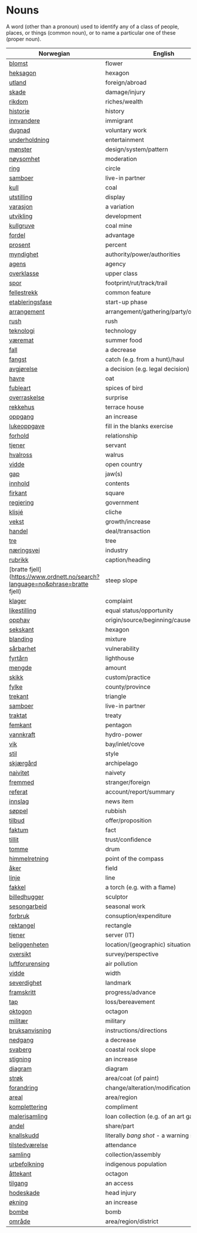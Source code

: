 # Nouns

A word (other than a pronoun) used to identify any of a class of people, places, or things (common noun), or to name a particular one of these (proper noun).

| Norwegian | English | Gender |
| --- | --- | --- |
| [blomst](https://www.ordnett.no/search?language=no&phrase=blomst) | flower | m |
| [heksagon](https://www.ordnett.no/search?language=no&phrase=heksagon) | hexagon | m |
| [utland](https://www.ordnett.no/search?language=no&phrase=utland) | foreign/abroad | m |
| [skade](https://www.ordnett.no/search?language=no&phrase=skade) | damage/injury | m |
| [rikdom](https://www.ordnett.no/search?language=no&phrase=rikdom) | riches/wealth | m |
| [historie](https://www.ordnett.no/search?language=no&phrase=historie) | history | m/f |
| [innvandere](https://www.ordnett.no/search?language=no&phrase=innvandere) | immigrant | m |
| [dugnad](https://www.ordnett.no/search?language=no&phrase=dugnad) | voluntary work | m |
| [underholdning](https://www.ordnett.no/search?language=no&phrase=underholdning) | entertainment | m |
| [mønster](https://www.ordnett.no/search?language=no&phrase=mønster) | design/system/pattern | i |
| [nøysomhet](https://www.ordnett.no/search?language=no&phrase=nøysomhet) | moderation | m |
| [ring](https://www.ordnett.no/search?language=no&phrase=ring) | circle | m |
| [samboer](https://www.ordnett.no/search?language=no&phrase=samboer) | live-in partner | m |
| [kull](https://www.ordnett.no/search?language=no&phrase=kull) | coal | i |
| [utstilling](https://www.ordnett.no/search?language=no&phrase=utstilling) | display | m |
| [varasjon](https://www.ordnett.no/search?language=no&phrase=varasjon) | a variation | m |
| [utvikling](https://www.ordnett.no/search?language=no&phrase=utvikling) | development | m |
| [kullgruve](https://www.ordnett.no/search?language=no&phrase=kullgruve) | coal mine | m |
| [fordel](https://www.ordnett.no/search?language=no&phrase=fordel) | advantage | m |
| [prosent](https://www.ordnett.no/search?language=no&phrase=prosent) | percent | m |
| [myndighet](https://www.ordnett.no/search?language=no&phrase=myndighet) | authority/power/authorities | m |
| [agens](https://www.ordnett.no/search?language=no&phrase=agens) | agency | m |
| [overklasse](https://www.ordnett.no/search?language=no&phrase=overklasse) | upper class | m |
| [spor](https://www.ordnett.no/search?language=no&phrase=spor) | footprint/rut/track/trail | i |
| [fellestrekk](https://www.ordnett.no/search?language=no&phrase=fellestrekk) | common feature | i |
| [etableringsfase](https://www.ordnett.no/search?language=no&phrase=etableringsfase) | start-up phase | m |
| [arrangement](https://www.ordnett.no/search?language=no&phrase=arrangement) | arrangement/gathering/party/organisation | i |
| [rush](https://www.ordnett.no/search?language=no&phrase=rush) | rush | i |
| [teknologi](https://www.ordnett.no/search?language=no&phrase=teknologi) | technology | m |
| [væremat](https://www.ordnett.no/search?language=no&phrase=væremat) | summer food | m |
| [fall](https://www.ordnett.no/search?language=no&phrase=fall) | a decrease | i |
| [fangst](https://www.ordnett.no/search?language=no&phrase=fangst) | catch (e.g. from a hunt)/haul | m |
| [avgjørelse](https://www.ordnett.no/search?language=no&phrase=avgjørelse) | a decision (e.g. legal decision) | m |
| [havre](https://www.ordnett.no/search?language=no&phrase=havre) | oat | m |
| [fubleart](https://www.ordnett.no/search?language=no&phrase=fubleart) | spices of bird | m/f |
| [overraskelse](https://www.ordnett.no/search?language=no&phrase=overraskelse) | surprise | m |
| [rekkehus](https://www.ordnett.no/search?language=no&phrase=rekkehus) | terrace house | i |
| [oppgang](https://www.ordnett.no/search?language=no&phrase=oppgang) | an increase | m |
| [lukeoppgave](https://www.ordnett.no/search?language=no&phrase=lukeoppgave) | fill in the blanks exercise | m |
| [forhold](https://www.ordnett.no/search?language=no&phrase=forhold) | relationship | i |
| [tjener](https://www.ordnett.no/search?language=no&phrase=tjener) | servant | m |
| [hvalross](https://www.ordnett.no/search?language=no&phrase=hvalross) | walrus | m |
| [vidde](https://www.ordnett.no/search?language=no&phrase=vidde) | open country | m |
| [gap](https://www.ordnett.no/search?language=no&phrase=gap) | jaw(s) | m |
| [innhold](https://www.ordnett.no/search?language=no&phrase=innhold) | contents | i |
| [firkant](https://www.ordnett.no/search?language=no&phrase=firkant) | square | m |
| [regjering](https://www.ordnett.no/search?language=no&phrase=regjering) | government | m |
| [klisjé](https://www.ordnett.no/search?language=no&phrase=klisjé) | cliche | m |
| [vekst](https://www.ordnett.no/search?language=no&phrase=vekst) | growth/increase | m |
| [handel](https://www.ordnett.no/search?language=no&phrase=handel) | deal/transaction | m |
| [tre](https://www.ordnett.no/search?language=no&phrase=tre) | tree | i |
| [næringsvei](https://www.ordnett.no/search?language=no&phrase=næringsvei) | industry | m |
| [rubrikk](https://www.ordnett.no/search?language=no&phrase=rubrikk) | caption/heading | m |
| [bratte fjell](https://www.ordnett.no/search?language=no&phrase=bratte fjell) | steep slope | m |
| [klager](https://www.ordnett.no/search?language=no&phrase=klager) | complaint | m |
| [likestilling](https://www.ordnett.no/search?language=no&phrase=likestilling) | equal status/opportunity | m |
| [opphav](https://www.ordnett.no/search?language=no&phrase=opphav) | origin/source/beginning/cause | i |
| [sekskant](https://www.ordnett.no/search?language=no&phrase=sekskant) | hexagon | m |
| [blanding](https://www.ordnett.no/search?language=no&phrase=blanding) | mixture | m |
| [sårbarhet](https://www.ordnett.no/search?language=no&phrase=sårbarhet) | vulnerability | m |
| [fyrtårn](https://www.ordnett.no/search?language=no&phrase=fyrtårn) | lighthouse | i |
| [mengde](https://www.ordnett.no/search?language=no&phrase=mengde) | amount | m |
| [skikk](https://www.ordnett.no/search?language=no&phrase=skikk) | custom/practice | m |
| [fylke](https://www.ordnett.no/search?language=no&phrase=fylke) | county/province | i |
| [trekant](https://www.ordnett.no/search?language=no&phrase=trekant) | triangle | m |
| [samboer](https://www.ordnett.no/search?language=no&phrase=samboer) | live-in partner | m |
| [traktat](https://www.ordnett.no/search?language=no&phrase=traktat) | treaty | m |
| [femkant](https://www.ordnett.no/search?language=no&phrase=femkant) | pentagon | m |
| [vannkraft](https://www.ordnett.no/search?language=no&phrase=vannkraft) | hydro-power | m |
| [vik](https://www.ordnett.no/search?language=no&phrase=vik) | bay/inlet/cove | m |
| [stil](https://www.ordnett.no/search?language=no&phrase=stil) | style | m |
| [skjærgård](https://www.ordnett.no/search?language=no&phrase=skjærgård) | archipelago | m |
| [naivitet](https://www.ordnett.no/search?language=no&phrase=naivitet) | naivety | m |
| [fremmed](https://www.ordnett.no/search?language=no&phrase=fremmed) | stranger/foreign | m |
| [referat](https://www.ordnett.no/search?language=no&phrase=referat) | account/report/summary | i |
| [innslag](https://www.ordnett.no/search?language=no&phrase=innslag) | news item | i |
| [søppel](https://www.ordnett.no/search?language=no&phrase=søppel) | rubbish | i |
| [tilbud](https://www.ordnett.no/search?language=no&phrase=tilbud) | offer/proposition | i |
| [faktum](https://www.ordnett.no/search?language=no&phrase=faktum) | fact | i |
| [tillit](https://www.ordnett.no/search?language=no&phrase=tillit) | trust/confidence | m |
| [tomme](https://www.ordnett.no/search?language=no&phrase=tomme) | drum | m |
| [himmelretning](https://www.ordnett.no/search?language=no&phrase=himmelretning) | point of the compass | m |
| [åker](https://www.ordnett.no/search?language=no&phrase=åker) | field | m |
| [linje](https://www.ordnett.no/search?language=no&phrase=linje) | line | m |
| [fakkel](https://www.ordnett.no/search?language=no&phrase=fakkel) | a torch (e.g. with a flame) | m |
| [billedhugger](https://www.ordnett.no/search?language=no&phrase=billedhugger) | sculptor | m |
| [sesongarbeid](https://www.ordnett.no/search?language=no&phrase=sesongarbeid) | seasonal work | i |
| [forbruk](https://www.ordnett.no/search?language=no&phrase=forbruk) | consuption/expenditure | i |
| [rektangel](https://www.ordnett.no/search?language=no&phrase=rektangel) | rectangle | i |
| [tjener](https://www.ordnett.no/search?language=no&phrase=tjener) | server (IT) | m |
| [beliggenheten](https://www.ordnett.no/search?language=no&phrase=beliggenheten) | location/(geographic) situation | m/f |
| [oversikt](https://www.ordnett.no/search?language=no&phrase=oversikt) | survey/perspective | m |
| [luftforurensing](https://www.ordnett.no/search?language=no&phrase=luftforurensing) | air pollution | m |
| [vidde](https://www.ordnett.no/search?language=no&phrase=vidde) | width | m/f |
| [severdighet](https://www.ordnett.no/search?language=no&phrase=severdighet) | landmark | m |
| [framskritt](https://www.ordnett.no/search?language=no&phrase=framskritt) | progress/advance | i |
| [tap](https://www.ordnett.no/search?language=no&phrase=tap) | loss/bereavement | i |
| [oktogon](https://www.ordnett.no/search?language=no&phrase=oktogon) | octagon | m |
| [militær](https://www.ordnett.no/search?language=no&phrase=militær) | military | m |
| [bruksanvisning](https://www.ordnett.no/search?language=no&phrase=bruksanvisning) | instructions/directions | m |
| [nedgang](https://www.ordnett.no/search?language=no&phrase=nedgang) | a decrease | m |
| [svaberg](https://www.ordnett.no/search?language=no&phrase=svaberg) | coastal rock slope | i |
| [stigning](https://www.ordnett.no/search?language=no&phrase=stigning) | an increase | m |
| [diagram](https://www.ordnett.no/search?language=no&phrase=diagram) | diagram | i |
| [strøk](https://www.ordnett.no/search?language=no&phrase=strøk) | area/coat (of paint) | i |
| [forandring](https://www.ordnett.no/search?language=no&phrase=forandring) | change/alteration/modification | m |
| [areal](https://www.ordnett.no/search?language=no&phrase=areal) | area/region | i |
| [komplettering](https://www.ordnett.no/search?language=no&phrase=komplettering) | compliment | m |
| [malerisamling](https://www.ordnett.no/search?language=no&phrase=malerisamling) | loan collection (e.g. of an art gallery) | m |
| [andel](https://www.ordnett.no/search?language=no&phrase=andel) | share/part | m |
| [knallskudd](https://www.ordnett.no/search?language=no&phrase=knallskudd) | literally _bang shot_ - a warning shot gun | i |
| [tilstedværelse](https://www.ordnett.no/search?language=no&phrase=tilstedværelse) | attendance | i |
| [samling](https://www.ordnett.no/search?language=no&phrase=samling) | collection/assembly | m |
| [urbefolkning](https://www.ordnett.no/search?language=no&phrase=urbefolkning) | indigenous population | m |
| [åttekant](https://www.ordnett.no/search?language=no&phrase=åttekant) | octagon | m |
| [tilgang](https://www.ordnett.no/search?language=no&phrase=tilgang) | an access | i |
| [hodeskade](https://www.ordnett.no/search?language=no&phrase=hodeskade) | head injury | m |
| [økning](https://www.ordnett.no/search?language=no&phrase=økning) | an increase | m |
| [bombe](https://www.ordnett.no/search?language=no&phrase=bombe) | bomb | m |
| [område](https://www.ordnett.no/search?language=no&phrase=område) | area/region/district | i |

